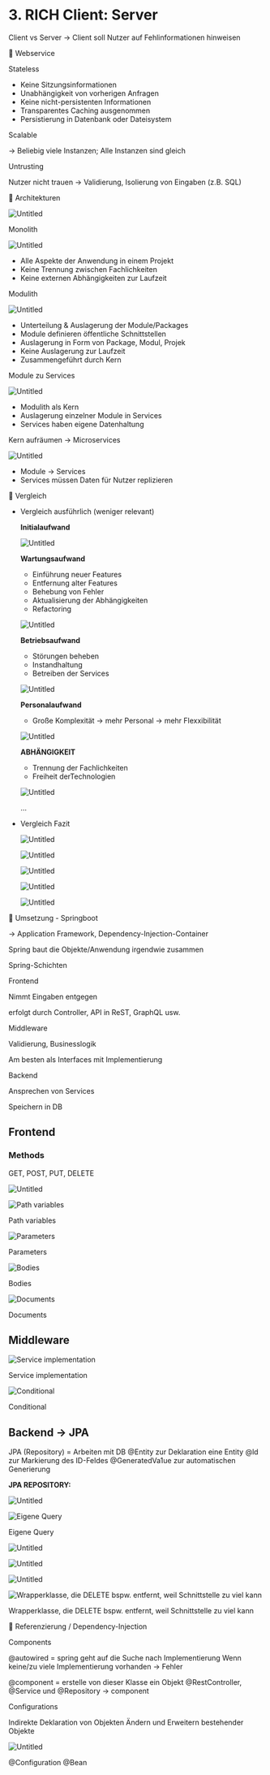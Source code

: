 # 3. RICH Client: Server

Client vs Server → Client soll Nutzer auf Fehlinformationen hinweisen

<aside>
📌 Webservice

</aside>

Stateless

- Keine Sitzungsinformationen
- Unabhängigkeit von vorherigen Anfragen
- Keine nicht-persistenten Informationen
- Transparentes Caching ausgenommen
- Persistierung in Datenbank oder Dateisystem

Scalable

→ Beliebig viele Instanzen;
Alle Instanzen sind gleich 

Untrusting

Nutzer nicht trauen → Validierung, Isolierung von Eingaben (z.B. SQL)

<aside>
📌 Architekturen

</aside>

![Untitled](3%20RICH%20Client%20Server%20beb5a4ce720c479a98cad4b304528a65/Untitled.png)

Monolith

![Untitled](3%20RICH%20Client%20Server%20beb5a4ce720c479a98cad4b304528a65/Untitled%201.png)

- Alle Aspekte der Anwendung in einem Projekt
- Keine Trennung zwischen Fachlichkeiten
- Keine externen Abhängigkeiten zur Laufzeit

Modulith

![Untitled](3%20RICH%20Client%20Server%20beb5a4ce720c479a98cad4b304528a65/Untitled%202.png)

- Unterteilung & Auslagerung der Module/Packages
- Module definieren öffentliche Schnittstellen
- Auslagerung in Form von Package, Modul, Projek
- Keine Auslagerung zur Laufzeit
- Zusammengeführt durch Kern

Module zu Services

![Untitled](3%20RICH%20Client%20Server%20beb5a4ce720c479a98cad4b304528a65/Untitled%203.png)

- Modulith als Kern
- Auslagerung einzelner Module in Services
- Services haben eigene Datenhaltung

Kern aufräumen → Microservices

![Untitled](3%20RICH%20Client%20Server%20beb5a4ce720c479a98cad4b304528a65/Untitled%204.png)

- Module → Services
- Services müssen Daten für Nutzer replizieren

<aside>
📌 Vergleich

</aside>

- Vergleich ausführlich (weniger relevant)
    
    **Initialaufwand**
    
    ![Untitled](3%20RICH%20Client%20Server%20beb5a4ce720c479a98cad4b304528a65/Untitled%205.png)
    
    **Wartungsaufwand**
    
    - Einführung neuer Features
    - Entfernung alter Features
    - Behebung von Fehler
    - Aktualisierung der Abhängigkeiten
    - Refactoring
    
    ![Untitled](3%20RICH%20Client%20Server%20beb5a4ce720c479a98cad4b304528a65/Untitled%206.png)
    
    **Betriebsaufwand**
    
    - Störungen beheben
    - Instandhaltung
    - Betreiben der Services
    
    ![Untitled](3%20RICH%20Client%20Server%20beb5a4ce720c479a98cad4b304528a65/Untitled%207.png)
    
    **Personalaufwand**
    
    - Große Komplexität 
    → mehr Personal
    → mehr Flexxibilität
    
    ![Untitled](3%20RICH%20Client%20Server%20beb5a4ce720c479a98cad4b304528a65/Untitled%208.png)
    
    **ABHÄNGIGKEIT**
    
    - Trennung der Fachlichkeiten
    - Freiheit derTechnologien
    
    ![Untitled](3%20RICH%20Client%20Server%20beb5a4ce720c479a98cad4b304528a65/Untitled%209.png)
    
    …
    
- Vergleich Fazit
    
    ![Untitled](3%20RICH%20Client%20Server%20beb5a4ce720c479a98cad4b304528a65/Untitled%2010.png)
    
    ![Untitled](3%20RICH%20Client%20Server%20beb5a4ce720c479a98cad4b304528a65/Untitled%2011.png)
    
    ![Untitled](3%20RICH%20Client%20Server%20beb5a4ce720c479a98cad4b304528a65/Untitled%2012.png)
    
    ![Untitled](3%20RICH%20Client%20Server%20beb5a4ce720c479a98cad4b304528a65/Untitled%2013.png)
    
    ![Untitled](3%20RICH%20Client%20Server%20beb5a4ce720c479a98cad4b304528a65/Untitled%2014.png)
    

<aside>
📌 Umsetzung - Springboot

</aside>

→ Application Framework, Dependency-Injection-Container

Spring baut die Objekte/Anwendung irgendwie zusammen

Spring-Schichten

Frontend

Nimmt Eingaben entgegen

erfolgt durch Controller, API in ReST, GraphQL usw.

Middleware

Validierung,
Businesslogik

Am besten als Interfaces mit Implementierung

Backend

Ansprechen von Services

Speichern in DB

## Frontend

### Methods

GET, POST, PUT, DELETE

![Untitled](3%20RICH%20Client%20Server%20beb5a4ce720c479a98cad4b304528a65/Untitled%2015.png)

![Path variables](3%20RICH%20Client%20Server%20beb5a4ce720c479a98cad4b304528a65/Untitled%2016.png)

Path variables

![Parameters](3%20RICH%20Client%20Server%20beb5a4ce720c479a98cad4b304528a65/Untitled%2017.png)

Parameters

![Bodies](3%20RICH%20Client%20Server%20beb5a4ce720c479a98cad4b304528a65/Untitled%2018.png)

Bodies

![Documents](3%20RICH%20Client%20Server%20beb5a4ce720c479a98cad4b304528a65/Untitled%2019.png)

Documents

## Middleware

![Service implementation](3%20RICH%20Client%20Server%20beb5a4ce720c479a98cad4b304528a65/Untitled%2020.png)

Service implementation

![Conditional](3%20RICH%20Client%20Server%20beb5a4ce720c479a98cad4b304528a65/Untitled%2021.png)

Conditional

## Backend → JPA

JPA (Repository) = Arbeiten mit DB
@Entity zur Deklaration eine Entity
@ld zur Markierung des ID-Feldes
@GeneratedVa1ue zur automatischen Generierung

**JPA REPOSITORY:** 

![Untitled](3%20RICH%20Client%20Server%20beb5a4ce720c479a98cad4b304528a65/Untitled%2022.png)

![Eigene Query](3%20RICH%20Client%20Server%20beb5a4ce720c479a98cad4b304528a65/Untitled%2023.png)

Eigene Query

![Untitled](3%20RICH%20Client%20Server%20beb5a4ce720c479a98cad4b304528a65/Untitled%2024.png)

![Untitled](3%20RICH%20Client%20Server%20beb5a4ce720c479a98cad4b304528a65/Untitled%2025.png)

![Untitled](3%20RICH%20Client%20Server%20beb5a4ce720c479a98cad4b304528a65/Untitled%2026.png)

![Wrapperklasse, die DELETE bspw. entfernt, weil Schnittstelle zu viel kann](3%20RICH%20Client%20Server%20beb5a4ce720c479a98cad4b304528a65/Untitled%2027.png)

Wrapperklasse, die DELETE bspw. entfernt, weil Schnittstelle zu viel kann

<aside>
📌 Referenzierung / Dependency-Injection

</aside>

Components

@autowired = spring geht auf die Suche nach Implementierung
Wenn keine/zu viele Implementierung vorhanden → Fehler 

@component = erstelle von dieser Klasse ein Objekt
@RestController, @Service und @Repository → component

Configurations

Indirekte Deklaration von Objekten
Ändern und Erweitern bestehender Objekte

![Untitled](3%20RICH%20Client%20Server%20beb5a4ce720c479a98cad4b304528a65/Untitled%2028.png)

@Configuration
@Bean
